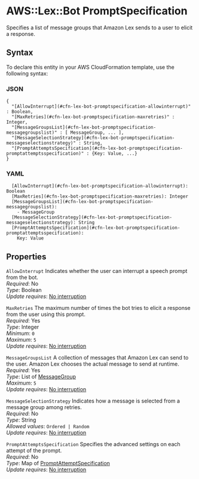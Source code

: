 # AWS::Lex::Bot PromptSpecification<a name="aws-properties-lex-bot-promptspecification"></a>

Specifies a list of message groups that Amazon Lex sends to a user to elicit a response\.

## Syntax<a name="aws-properties-lex-bot-promptspecification-syntax"></a>

To declare this entity in your AWS CloudFormation template, use the following syntax:

### JSON<a name="aws-properties-lex-bot-promptspecification-syntax.json"></a>

```
{
  "[AllowInterrupt](#cfn-lex-bot-promptspecification-allowinterrupt)" : Boolean,
  "[MaxRetries](#cfn-lex-bot-promptspecification-maxretries)" : Integer,
  "[MessageGroupsList](#cfn-lex-bot-promptspecification-messagegroupslist)" : [ MessageGroup, ... ],
  "[MessageSelectionStrategy](#cfn-lex-bot-promptspecification-messageselectionstrategy)" : String,
  "[PromptAttemptsSpecification](#cfn-lex-bot-promptspecification-promptattemptsspecification)" : {Key: Value, ...}
}
```

### YAML<a name="aws-properties-lex-bot-promptspecification-syntax.yaml"></a>

```
  [AllowInterrupt](#cfn-lex-bot-promptspecification-allowinterrupt): Boolean
  [MaxRetries](#cfn-lex-bot-promptspecification-maxretries): Integer
  [MessageGroupsList](#cfn-lex-bot-promptspecification-messagegroupslist): 
    - MessageGroup
  [MessageSelectionStrategy](#cfn-lex-bot-promptspecification-messageselectionstrategy): String
  [PromptAttemptsSpecification](#cfn-lex-bot-promptspecification-promptattemptsspecification): 
    Key: Value
```

## Properties<a name="aws-properties-lex-bot-promptspecification-properties"></a>

`AllowInterrupt`  <a name="cfn-lex-bot-promptspecification-allowinterrupt"></a>
Indicates whether the user can interrupt a speech prompt from the bot\.  
*Required*: No  
*Type*: Boolean  
*Update requires*: [No interruption](https://docs.aws.amazon.com/AWSCloudFormation/latest/UserGuide/using-cfn-updating-stacks-update-behaviors.html#update-no-interrupt)

`MaxRetries`  <a name="cfn-lex-bot-promptspecification-maxretries"></a>
The maximum number of times the bot tries to elicit a response from the user using this prompt\.  
*Required*: Yes  
*Type*: Integer  
*Minimum*: `0`  
*Maximum*: `5`  
*Update requires*: [No interruption](https://docs.aws.amazon.com/AWSCloudFormation/latest/UserGuide/using-cfn-updating-stacks-update-behaviors.html#update-no-interrupt)

`MessageGroupsList`  <a name="cfn-lex-bot-promptspecification-messagegroupslist"></a>
A collection of messages that Amazon Lex can send to the user\. Amazon Lex chooses the actual message to send at runtime\.  
*Required*: Yes  
*Type*: List of [MessageGroup](aws-properties-lex-bot-messagegroup.md)  
*Maximum*: `5`  
*Update requires*: [No interruption](https://docs.aws.amazon.com/AWSCloudFormation/latest/UserGuide/using-cfn-updating-stacks-update-behaviors.html#update-no-interrupt)

`MessageSelectionStrategy`  <a name="cfn-lex-bot-promptspecification-messageselectionstrategy"></a>
Indicates how a message is selected from a message group among retries\.  
*Required*: No  
*Type*: String  
*Allowed values*: `Ordered | Random`  
*Update requires*: [No interruption](https://docs.aws.amazon.com/AWSCloudFormation/latest/UserGuide/using-cfn-updating-stacks-update-behaviors.html#update-no-interrupt)

`PromptAttemptsSpecification`  <a name="cfn-lex-bot-promptspecification-promptattemptsspecification"></a>
Specifies the advanced settings on each attempt of the prompt\.  
*Required*: No  
*Type*: Map of [PromptAttemptSpecification](aws-properties-lex-bot-promptattemptspecification.md)  
*Update requires*: [No interruption](https://docs.aws.amazon.com/AWSCloudFormation/latest/UserGuide/using-cfn-updating-stacks-update-behaviors.html#update-no-interrupt)